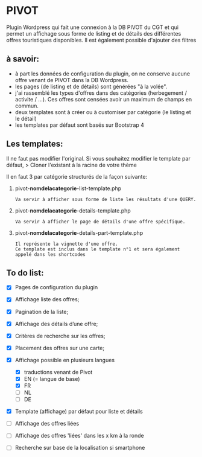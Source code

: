 # PIVOT
Plugin Wordpress qui fait une connexion à la DB PIVOT du CGT et qui permet un affichage sous forme de listing 
et de détails des différentes offres touristiques disponibles.
Il est également possible d'ajouter des filtres 


## à savoir:

* à part les données de configuration du plugin, on ne conserve aucune offre venant de PIVOT dans la DB Wordpress.
* les pages (de listing et de détails) sont générées "à la volée".
* j'ai rassemblé les types d'offres dans des catégories (herbegement / activite / ...). Ces offres sont censées avoir un maximum de champs en commun.
* deux templates sont à créer ou à customiser par catégorie (le listing et le détail)
* les templates par défaut sont basés sur Bootstrap 4

## Les templates:

Il ne faut pas modifier l'original. Si vous souhaitez modifier le template par défaut, 
\> Cloner l'existant à la racine de votre thème

Il en faut 3 par catégorie structurés de la façon suivante:
1. pivot-**nomdelacategorie**-list-template.php
    ```
    Va servir à afficher sous forme de liste les résultats d'une QUERY.
    ```
2. pivot-**nomdelacategorie**-details-template.php
    ```
    Va servir à afficher le page de détails d'une offre spécifique.
    ```
3. pivot-**nomdelacategorie**-details-part-template.php
    ```
    Il représente la vignette d'une offre.
    Ce template est inclus dans le template n°1 et sera également appelé dans les shortcodes
    ```

## To do list:

- [x] Pages de configuration du plugin
- [x] Affichage liste des offres;
- [x] Pagination de la liste;
- [x] Affichage des détails d’une offre;
- [x] Critères de recherche sur les offres;
- [x] Placement des offres sur une carte;
- [x] Affichage possible en plusieurs langues
    - [x] traductions venant de Pivot
    - [x] EN (= langue de base)
    - [x] FR
    - [ ] NL
    - [ ] DE 
- [x] Template (affichage) par défaut pour liste et détails
- [ ] Affichage des offres liées
- [ ] Affichage des offres 'liées' dans les x km à la ronde
- [ ] Recherche sur base de la localisation si smartphone


